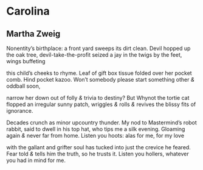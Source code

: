 # Carolina
## Martha Zweig
Nonentity’s birthplace: a front yard sweeps
its dirt clean. Devil hopped up the oak tree,
devil-take-the-profit seized
a jay in the twigs by the feet, wings buffeting

this child’s cheeks to rhyme. Leaf of gift
box tissue folded over her pocket comb. Hind
pocket kazoo. Won’t somebody please start
something other _&_ oddball soon,

narrow her down out of folly
 _&_ trivia to destiny? But Whynot the tortie cat
flopped an irregular sunny patch,
wriggles _&_ rolls _&_ revives the blissy fits of ignorance.

Decades crunch as minor upcountry thunder. My nod
to Mastermind’s robot rabbit, said to dwell in his top
hat, who tips me a silk evening. Gloaming again _&_ never
far from home. Listen you hoots: alas for me, for my love

with the gallant and grifter soul has tucked
into just the crevice he feared. Fear told
 _&_ tells him the truth, so he trusts it. Listen
you hollers, whatever you had in mind for me.